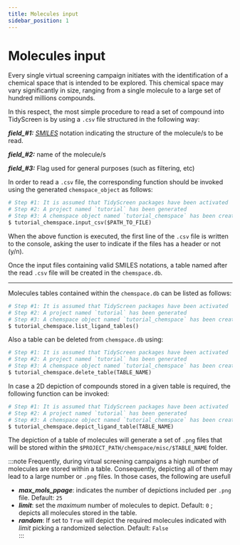 ```yaml
---
title: Molecules input
sidebar_position: 1
---
```


# Molecules input

Every single virtual screening campaign initiates with the identification of a chemical space that is intended to be explored. This chemical space may vary significantly in size, ranging from a single molecule to a large set of hundred millions compounds.

In this respect, the most simple procedure to read a set of compound into TidyScreen is by using a `.csv` file structured in the following way:

***field_#1:*** [*SMILES*](https://www.daylight.com/dayhtml/doc/theory/theory.smiles.html) notation indicating the structure of the molecule/s to be read.

***field_#2:*** name of the molecule/s

***field_#3:*** Flag used for general purposes (such as filtering, etc)

In order to read a `.csv` file, the corresponding function should be invoked using the generated `chemspace_object` as follows:

```python
# Step #1: It is assumed that TidyScreen packages have been activated
# Step #2: A project named `tutorial` has been generated
# Step #3: A chemspace object named `tutorial_chemspace` has been created
$ tutorial_chemspace.input_csv($PATH_TO_FILE)
```

When the above function is executed, the first line of the `.csv` file is written to the console, asking the user to indicate if the files has a header or not (y/n).

Once the input files containing valid SMILES notations, a table named after the read `.csv` file will be created in the `chemspace.db`.

---

Molecules tables contained within the `chemspace.db` can be listed as follows:

```python
# Step #1: It is assumed that TidyScreen packages have been activated
# Step #2: A project named `tutorial` has been generated
# Step #3: A chemspace object named `tutorial_chemspace` has been created
$ tutorial_chemspace.list_ligand_tables()
```

Also a table can be deleted from `chemspace.db` using:

```python
# Step #1: It is assumed that TidyScreen packages have been activated
# Step #2: A project named `tutorial` has been generated
# Step #3: A chemspace object named `tutorial_chemspace` has been created
$ tutorial_chemspace.delete_table(TABLE_NAME)
```

In case a 2D depiction of compounds stored in a given table is required, the following function can be invoked:

```python
# Step #1: It is assumed that TidyScreen packages have been activated
# Step #2: A project named `tutorial` has been generated
# Step #3: A chemspace object named `tutorial_chemspace` has been created
$ tutorial_chemspace.depict_ligand_table(TABLE_NAME)
```

The depiction of a table of molecules will generate a set of `.png` files that will be stored within the `$PROJECT_PATH/chemspace/misc/$TABLE_NAME` folder. 

:::note
Frequently, during virtual screening campaigns a high number of molecules are stored within a table. Consequently, depicting all of them may lead to a large number or `.png` files. In those cases, the following are usefull

- ***max_mols_ppage***: indicates the number of depictions included per `.png` file. Default: `25`
- ***limit***: set the *maximum* number of molecules to depict. Default: `0` ; depicts all molecules stored in the table.
- ***random***: If set to `True` will depict the required molecules indicated with *limit* picking a randomized selection. Default: `False`  
:::


